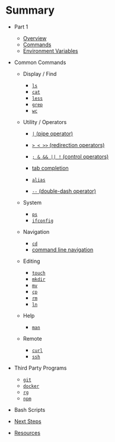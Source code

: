 # Summary

* Part 1
    * [Overview](/lessons/00-shells-terminals-command-lines.md)
    * [Commands](/lessons/00-commands.md)
    * [Environment Variables](/lessons/99-environment-variables.md)

* Common Commands
    * Display / Find
      * [`ls`](/commands/display/ls.md)
      * [`cat`](/commands/display/cat.md)
      * [`less`](/commands/display/less.md)
      * [`grep`](/commands/display/grep.md)
      * [`wc`](/commands/display/wc.md)

    * Utility / Operators
      * [`|` (pipe operator)](/commands/utility/pipe.md)
      * [`> < >>` (redirection operators)](/commands/utility/redirection.md)
      * [`; & && || !` (control operators)](/commands/utility/control.md)

      * [tab completion](/commands/utility/tab-completion.md)
      * [`alias`](/commands/utility/alias.md)
      * [`--` (double-dash operator)](/commands/utility/double-dash.md)

    * System
      * [`ps`](/commands/system/ps.md)
      * [`ifconfig`](/commands/system/ifconfig.md)

    * Navigation
      * [`cd`](/commands/navigation/cd.md)
      * [command line navigation](/commands/navigation/cl-navigation.md)

    * Editing
      * [`touch`](/commands/edit/touch.md)
      * [`mkdir`](/commands/edit/mkdir.md)
      * [`mv`](/commands/edit/mv.md)
      * [`cp`](/commands/edit/cp.md)
      * [`rm`](/commands/edit/rm.md)
      * [`ln`](/commands/edit/ln.md)

    * Help
      * [`man`](/commands/help/man.md)

    * Remote
      * [`curl`](/commands/remote/curl.md)
      * [`ssh`](/commands/remote/ssh.md)

* Third Party Programs
    * [`git`](/commands/third-party/git.md)
    * [`docker`](/commands/third-party/docker.md)
    * [`rg`](/commands/third-party/rg.md)
    * [`npm`](/commands/third-party/npm.md)

* Bash Scripts

* [Next Steps](lessons/99-next-steps.md)

* [Resources](resources.md)




